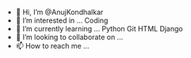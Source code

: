 - 👋 Hi, I’m @AnujKondhalkar
- 👀 I’m interested in ... Coding
- 🌱 I’m currently learning ... Python Git HTML Django 
- 💞️ I’m looking to collaborate on ...
- 📫 How to reach me ...

<!---
AnujKondhalkar/AnujKondhalkar is a ✨ special ✨ repository because its `README.md` (this file) appears on your GitHub profile.
You can click the Preview link to take a look at your changes.
--->
